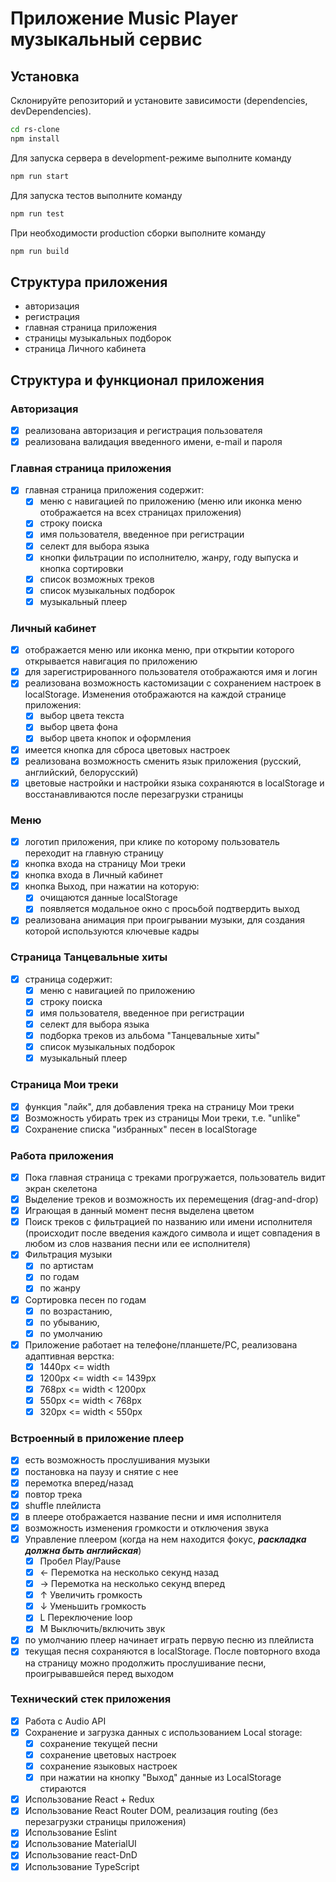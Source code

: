 # Приложение Music Player музыкальный сервис

## Установка

Склонируйте репозиторий и установите зависимости (dependencies, devDependencies).

```sh
cd rs-clone
npm install
```

Для запуска сервера в development-режиме выполните команду

```sh
npm run start
```

Для запуска тестов выполните команду

```sh
npm run test
```

При необходимости production сборки выполните команду

```sh
npm run build
```

## Структура приложения

- авторизация
- регистрация
- главная страница приложения
- страницы музыкальных подборок
- страница Личного кабинета

## Структура и функционал приложения

### Авторизация

- [x] реализована авторизация и регистрация пользователя
- [x] реализована валидация введенного имени, e-mail и пароля

### Главная страница приложения

- [x] главная страница приложения содержит:
  - [x] меню с навигацией по приложению (меню или иконка меню отображается на всех страницах приложения)
  - [x] строку поиска
  - [x] имя пользователя, введенное при регистрации
  - [x] селект для выбора языка
  - [x] кнопки фильтрации по исполнителю, жанру, году выпуска и кнопка сортировки
  - [x] список возможных треков
  - [x] список музыкальных подборок
  - [x] музыкальный плеер

### Личный кабинет

- [x] отображается меню или иконка меню, при открытии которого открывается навигация по приложению
- [x] для зарегистрированного пользователя отображаются имя и логин
- [x] реализована возможность кастомизации с сохранением настроек в localStorage. Изменения отображаются на каждой странице приложения:
  - [x] выбор цвета текста
  - [x] выбор цвета фона
  - [x] выбор цвета кнопок и оформления
- [x] имеется кнопка для сброса цветовых настроек
- [x] реализована возможность сменить язык приложения (русский, английский, белорусский)
- [x] цветовые настройки и настройки языка сохраняются в localStorage и восстанавливаются после перезагрузки страницы

### Меню

- [x] логотип приложения, при клике по которому пользователь переходит на главную страницу
- [x] кнопка входа на страницу Мои треки
- [x] кнопка входа в Личный кабинет
- [x] кнопка Выход, при нажатии на которую:
  - [x] очищаются данные localStorage
  - [x] появляется модальное окно с просьбой подтвердить выход
- [x] реализована анимация при проигрывании музыки, для создания которой используются ключевые кадры

### Страница Танцевальные хиты

- [x] страница содержит:
  - [x] меню с навигацией по приложению
  - [x] строку поиска
  - [x] имя пользователя, введенное при регистрации
  - [x] селект для выбора языка
  - [x] подборка треков из альбома "Танцевальные хиты"
  - [x] список музыкальных подборок
  - [x] музыкальный плеер

### Страница Мои треки

- [x] функция "лайк", для добавления трека на страницу Мои треки
- [x] Возможность убирать трек из страницы Мои треки, т.е. "unlike"
- [x] Сохранение списка "избранных" песен в localStorage

### Работа приложения

- [x] Пока главная страница с треками прогружается, пользователь видит экран скелетона
- [x] Выделение треков и возможность их перемещения (drag-and-drop)
- [x] Играющая в данный момент песня выделена цветом
- [x] Поиск треков с фильтрацией по названию или имени исполнителя (происходит после введения каждого символа и ищет совпадения в любом из слов названия песни или ее исполнителя)
- [x] Фильтрация музыки
  - [x] по артистам
  - [x] по годам
  - [x] по жанру
- [x] Сортировка песен по годам
  - [x] по возрастанию,
  - [x] по убыванию,
  - [x] по умолчанию
- [x] Приложение работает на телефоне/планшете/PC, реализована адаптивная верстка:
  - [x] 1440px <= width
  - [x] 1200px <= width <= 1439px
  - [x] 768px <= width < 1200px
  - [x] 550px <= width < 768px
  - [x] 320px <= width < 550px

### Встроенный в приложение плеер

- [x] есть возможность прослушивания музыки
- [x] постановка на паузу и снятие с нее
- [x] перемотка вперед/назад
- [x] повтор трека
- [x] shuffle плейлиста
- [x] в плеере отображается название песни и имя исполнителя
- [x] возможность изменения громкости и отключения звука
- [x] Управление плеером (когда на нем находится фокус, _**раскладка должна быть английская**_)
  - [x] Пробел Play/Pause
  - [x] ← Перемотка на несколько секунд назад
  - [x] → Перемотка на несколько секунд вперед
  - [x] ↑ Увеличить громкость
  - [x] ↓ Уменьшить громкость
  - [x] L Переключение loop
  - [x] M Выключить/включить звук
- [x] по умолчанию плеер начинает играть первую песню из плейлиста
- [x] текущая песня сохраняются в localStorage. После повторного входа на страницу можно продолжить прослушивание песни, проигрывавшейся перед выходом

### Технический стек приложения

- [x] Работа с Audio API
- [x] Сохранение и загрузка данных с использованием Local storage:
  - [x] сохранение текущей песни
  - [x] сохранение цветовых настроек
  - [x] сохранение языковых настроек
  - [x] при нажатии на кнопку "Выход" данные из LocalStorage стираются
- [x] Использование React + Redux
- [x] Использование React Router DOM, реализация routing (без перезагрузки страницы приложения)
- [x] Использование Eslint
- [x] Использование MaterialUI
- [x] Использование react-DnD
- [x] Использование TypeScript
